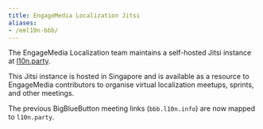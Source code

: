 ```yaml
---
title: EngageMedia Localization Jitsi
aliases:
- /eml10n-bbb/
---
```


The EngageMedia Localization team maintains a self-hosted Jitsi instance at [l10n.party](https://l10n.party).

This Jitsi instance is hosted in Singapore and is available as a resource to EngageMedia contributors to organise virtual localization meetups, sprints, and other meetings.

The previous BigBlueButton meeting links (`bbb.l10n.info`) are now mapped to `l10n.party`.
